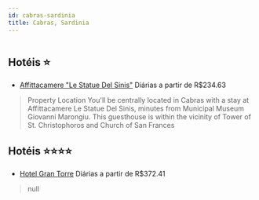```yaml
---
id: cabras-sardinia
title: Cabras, Sardinia
---
```


<center><img src="http://www.hotelresb2b.com/images/hoteles/1061362_foto_1.jpg" alt="" /></center>


## Hotéis ⭐️

-    [Affittacamere "Le Statue Del Sinis"](https://www.hurb.com/aud/https://www.hurb.com/hoteis/cabras/affittacamere-le-statue-del-sinis-JNP-JP723307?cmp=18055) Diárias a partir de R$234.63
   > Property Location You&apos;ll be centrally located in Cabras with a stay at Affittacamere Le Statue Del Sinis, minutes from Municipal Museum Giovanni Marongiu.  This guesthouse is within the vicinity of Tower of St. Christophoros and Church of San Frances

## Hotéis ⭐️⭐️⭐️⭐️

-    [Hotel Gran Torre](https://www.hurb.com/aud/https://www.hurb.com/hoteis/cabras/hotel-gran-torre-JNP-JP314383?cmp=18055) Diárias a partir de R$372.41
   > null
